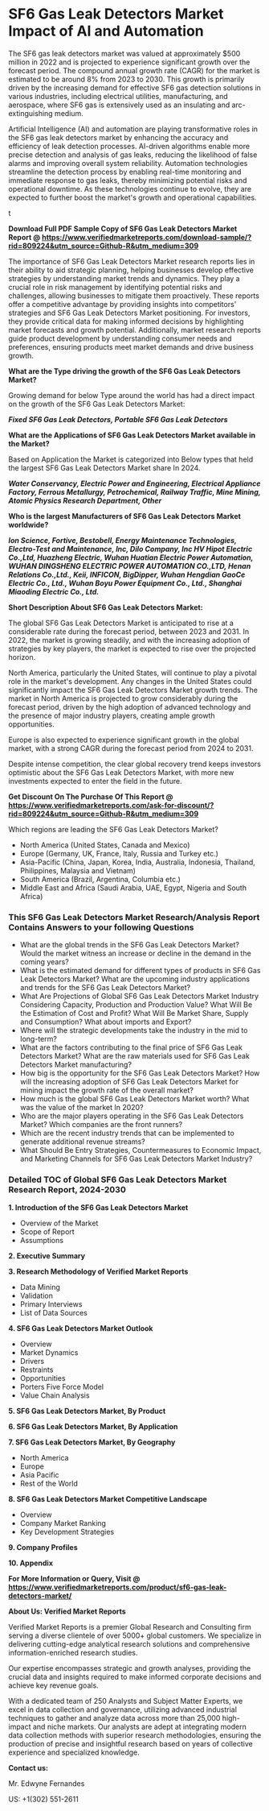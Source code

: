 <meta name="title" content="Global  SF6 Gas Leak Detectors Market Impact of AI and Automation"><meta name="description" content="  The SF6 gas leak detectors market was valued at approximately $500 million in 2022 and is projected to experience significant growth over the forecast period. The co"><meta name="title" content=" SF6 Gas Leak Detectors Market Size, Share, Scope, Trends, Growth, Opportunities, Analysis, Forecast"> <h1>SF6 Gas Leak Detectors Market Impact of AI and Automation</h1> <p>The SF6 gas leak detectors market was valued at approximately $500 million in 2022 and is projected to experience significant growth over the forecast period. The compound annual growth rate (CAGR) for the market is estimated to be around 8% from 2023 to 2030. This growth is primarily driven by the increasing demand for effective SF6 gas detection solutions in various industries, including electrical utilities, manufacturing, and aerospace, where SF6 gas is extensively used as an insulating and arc-extinguishing medium.</p> <p>Artificial Intelligence (AI) and automation are playing transformative roles in the SF6 gas leak detectors market by enhancing the accuracy and efficiency of leak detection processes. AI-driven algorithms enable more precise detection and analysis of gas leaks, reducing the likelihood of false alarms and improving overall system reliability. Automation technologies streamline the detection process by enabling real-time monitoring and immediate response to gas leaks, thereby minimizing potential risks and operational downtime. As these technologies continue to evolve, they are expected to further boost the market's growth and operational capabilities.</p> t</p><p id="" class=""><strong>Download Full PDF Sample Copy of SF6 Gas Leak Detectors Market Report @ <a href="https://www.verifiedmarketreports.com/download-sample/?rid=809224&utm_source=Github-R&utm_medium=309" target="_blank">https://www.verifiedmarketreports.com/download-sample/?rid=809224&utm_source=Github-R&utm_medium=309</a></strong></p><p>The importance of&nbsp;SF6 Gas Leak Detectors Market research reports lies in their ability to aid strategic planning, helping businesses develop effective strategies by understanding market trends and dynamics. They play a crucial role in risk management by identifying potential risks and challenges, allowing businesses to mitigate them proactively. These reports offer a competitive advantage by providing insights into competitors' strategies and SF6 Gas Leak Detectors Market positioning. For investors, they provide critical data for making informed decisions by highlighting market forecasts and growth potential. Additionally, market research reports guide product development by understanding consumer needs and preferences, ensuring products meet market demands and drive business growth.</p><p><strong>What are the&nbsp;Type driving the growth of the SF6 Gas Leak Detectors Market?</strong></p><p id="" class="">Growing demand for below Type around the world has had a direct impact on the growth of the SF6 Gas Leak Detectors Market:</p><em><strong>Fixed SF6 Gas Leak Detectors, Portable SF6 Gas Leak Detectors</strong></em></p><strong>What are the&nbsp;Applications&nbsp;of SF6 Gas Leak Detectors Market available in the Market?</strong></p><p id="" class="">Based on Application the Market is categorized into Below types that held the largest SF6 Gas Leak Detectors Market share In 2024.</p><em><strong>Water Conservancy, Electric Power and Engineering, Electrical Appliance Factory, Ferrous Metallurgy, Petrochemical, Railway Traffic, Mine Mining, Atomic Physics Research Department, Other</strong></em></p><strong>Who is the largest Manufacturers of SF6 Gas Leak Detectors Market worldwide?</strong></p><p><em><strong>Ion Science, Fortive, Bestobell, Energy Maintenance Technologies, Electro-Test and Maintenance, Inc, Dilo Company, Inc HV Hipot Electric Co.,Ltd, Huazheng Electric, Wuhan Huatian Electric Power Automation, WUHAN DINGSHENG ELECTRIC POWER AUTOMATION CO.,LTD, Henan Relations Co.,Ltd., Keii, INFICON, BigDipper, Wuhan Hengdian GaoCe Electric Co., Ltd., Wuhan Boyu Power Equipment Co., Ltd., Shanghai Miaoding Electric Co., Ltd.</strong></em></p><p id="" class=""><strong>Short Description About SF6 Gas Leak Detectors Market:</strong></p><p>The global SF6 Gas Leak Detectors Market is anticipated to rise at a considerable rate during the forecast period, between 2023 and 2031. In 2022, the market is growing steadily, and with the increasing adoption of strategies by key players, the market is expected to rise over the projected horizon.</p><p>North America, particularly the United States, will continue to play a pivotal role in the market's development. Any changes in the United States could significantly impact the SF6 Gas Leak Detectors Market growth trends. The market in North America is projected to grow considerably during the forecast period, driven by the high adoption of advanced technology and the presence of major industry players, creating ample growth opportunities.</p><p>Europe is also expected to experience significant growth in the global market, with a strong CAGR during the forecast period from 2024 to 2031.</p><p>Despite intense competition, the clear global recovery trend keeps investors optimistic about the SF6 Gas Leak Detectors Market, with more new investments expected to enter the field in the future.</p><p id="" class=""><strong>Get Discount On The Purchase Of This Report @ <a href="https://www.verifiedmarketreports.com/ask-for-discount/?rid=809224&utm_source=Github-R&utm_medium=309" target="_blank">https://www.verifiedmarketreports.com/ask-for-discount/?rid=809224&utm_source=Github-R&utm_medium=309</a></strong></p>Which regions are leading the SF6 Gas Leak Detectors Market?</p><ul><li>North America (United States, Canada and Mexico)</li><li>Europe (Germany, UK, France, Italy, Russia and Turkey etc.)</li><li>Asia-Pacific (China, Japan, Korea, India, Australia, Indonesia, Thailand, Philippines, Malaysia and Vietnam)</li><li>South America (Brazil, Argentina, Columbia etc.)</li><li>Middle East and Africa (Saudi Arabia, UAE, Egypt, Nigeria and South Africa)</li></ul><h3 id="" class="">This SF6 Gas Leak Detectors Market Research/Analysis Report Contains Answers to your following Questions</h3><ul><li>What are the global trends in the SF6 Gas Leak Detectors Market? Would the market witness an increase or decline in the demand in the coming years?</li><li>What is the estimated demand for different types of products in SF6 Gas Leak Detectors Market? What are the upcoming industry applications and trends for the SF6 Gas Leak Detectors Market?</li><li>What Are Projections of Global SF6 Gas Leak Detectors Market Industry Considering Capacity, Production and Production Value? What Will Be the Estimation of Cost and Profit? What Will Be Market Share, Supply and Consumption? What about imports and Export?</li><li>Where will the strategic developments take the industry in the mid to long-term?</li><li>What are the factors contributing to the final price of SF6 Gas Leak Detectors Market? What are the raw materials used for SF6 Gas Leak Detectors Market manufacturing?</li><li>How big is the opportunity for the SF6 Gas Leak Detectors Market? How will the increasing adoption of SF6 Gas Leak Detectors Market for mining impact the growth rate of the overall market?</li><li>How much is the global SF6 Gas Leak Detectors Market worth? What was the value of the market In 2020?</li><li>Who are the major players operating in the SF6 Gas Leak Detectors Market? Which companies are the front runners?</li><li>Which are the recent industry trends that can be implemented to generate additional revenue streams?</li><li>What Should Be Entry Strategies, Countermeasures to Economic Impact, and Marketing Channels for SF6 Gas Leak Detectors Market Industry?</li></ul><h3 id="" class="">Detailed TOC of Global SF6 Gas Leak Detectors Market Research Report, 2024-2030</h3><p id="" class=""><strong>1. Introduction of the SF6 Gas Leak Detectors Market</strong></p><ul><li>Overview of the Market</li><li>Scope of Report</li><li>Assumptions</li></ul><p id="" class=""><strong>2. Executive Summary</strong></p><p id="" class=""><strong>3. Research Methodology of Verified Market Reports</strong></p><ul><li>Data Mining</li><li>Validation</li><li>Primary Interviews</li><li>List of Data Sources</li></ul><p id="" class=""><strong>4. SF6 Gas Leak Detectors Market Outlook</strong></p><ul><li>Overview</li><li>Market Dynamics</li><li>Drivers</li><li>Restraints</li><li>Opportunities</li><li>Porters Five Force Model</li><li>Value Chain Analysis</li></ul><p id="" class=""><strong>5. SF6 Gas Leak Detectors Market, By Product</strong></p><p id="" class=""><strong>6. SF6 Gas Leak Detectors Market, By Application</strong></p><p id="" class=""><strong>7. SF6 Gas Leak Detectors Market, By Geography</strong></p><ul><li>North America</li><li>Europe</li><li>Asia Pacific</li><li>Rest of the World</li></ul><p id="" class=""><strong>8. SF6 Gas Leak Detectors Market Competitive Landscape</strong></p><ul><li>Overview</li><li>Company Market Ranking</li><li>Key Development Strategies</li></ul><p id="" class=""><strong>9. Company Profiles</strong></p><p id="" class=""><strong>10. Appendix</strong></p><p id="" class=""><strong>For More Information or Query, Visit @ <a href="https://www.verifiedmarketreports.com/product/sf6-gas-leak-detectors-market/" target="_blank">https://www.verifiedmarketreports.com/product/sf6-gas-leak-detectors-market/</a></strong></p><p id="" class=""><strong>About Us: Verified Market Reports</strong></p><p id="" class="">Verified Market Reports is a premier Global Research and Consulting firm serving a diverse clientele of over 5000+ global customers. We specialize in delivering cutting-edge analytical research solutions and comprehensive information-enriched research studies.</p><p id="" class="">Our expertise encompasses strategic and growth analyses, providing the crucial data and insights required to make informed corporate decisions and achieve key revenue goals.</p><p id="" class="">With a dedicated team of 250 Analysts and Subject Matter Experts, we excel in data collection and governance, utilizing advanced industrial techniques to gather and analyze data across more than 25,000 high-impact and niche markets. Our analysts are adept at integrating modern data collection methods with superior research methodologies, ensuring the production of precise and insightful research based on years of collective experience and specialized knowledge.</p><p id="" class=""><strong>Contact us:</strong></p><p id="" class="">Mr. Edwyne Fernandes</p><p id="" class="">US: +1(302) 551-2611</p>